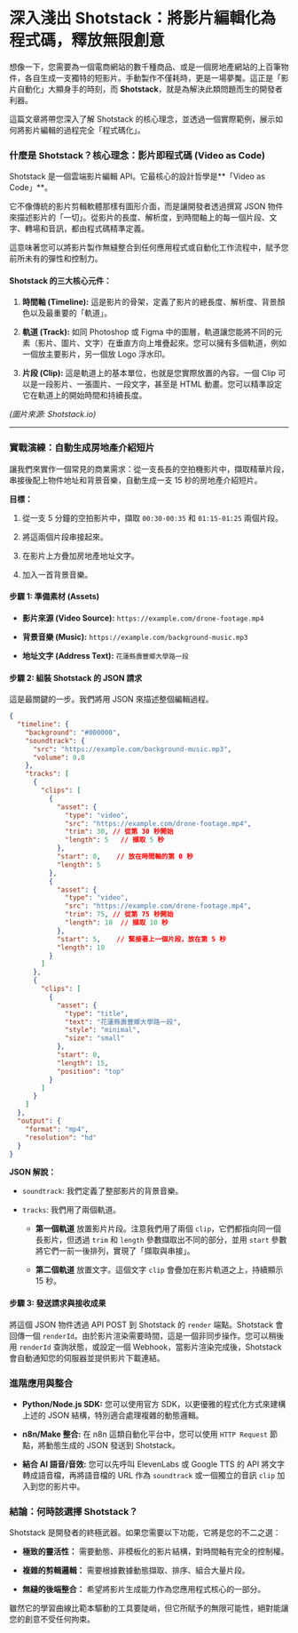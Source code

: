 
# 深入淺出 Shotstack：將影片編輯化為程式碼，釋放無限創意



想像一下，您需要為一個電商網站的數千種商品、或是一個房地產網站的上百筆物件，各自生成一支獨特的短影片。手動製作不僅耗時，更是一場夢魘。這正是「影片自動化」大顯身手的時刻，而 **Shotstack**，就是為解決此類問題而生的開發者利器。

這篇文章將帶您深入了解 Shotstack 的核心理念，並透過一個實際範例，展示如何將影片編輯的過程完全「程式碼化」。

### 什麼是 Shotstack？核心理念：影片即程式碼 (Video as Code)

Shotstack 是一個雲端影片編輯 API。它最核心的設計哲學是**「Video as Code」**。

它不像傳統的影片剪輯軟體那樣有圖形介面，而是讓開發者透過撰寫 JSON 物件來描述影片的「一切」。從影片的長度、解析度，到時間軸上的每一個片段、文字、轉場和音訊，都由程式碼精準定義。

這意味著您可以將影片製作無縫整合到任何應用程式或自動化工作流程中，賦予您前所未有的彈性和控制力。

#### Shotstack 的三大核心元件：

1.  **時間軸 (Timeline):** 這是影片的骨架，定義了影片的總長度、解析度、背景顏色以及最重要的「軌道」。
    
2.  **軌道 (Track):** 如同 Photoshop 或 Figma 中的圖層，軌道讓您能將不同的元素（影片、圖片、文字）在垂直方向上堆疊起來。您可以擁有多個軌道，例如一個放主要影片，另一個放 Logo 浮水印。
    
3.  **片段 (Clip):** 這是軌道上的基本單位，也就是您實際放置的內容。一個 Clip 可以是一段影片、一張圖片、一段文字，甚至是 HTML 動畫。您可以精準設定它在軌道上的開始時間和持續長度。
    

_(圖片來源: Shotstack.io)_

----------

### 實戰演練：自動生成房地產介紹短片

讓我們來實作一個常見的商業需求：從一支長長的空拍機影片中，擷取精華片段，串接後配上物件地址和背景音樂，自動生成一支 15 秒的房地產介紹短片。

**目標：**

1.  從一支 5 分鐘的空拍影片中，擷取 `00:30-00:35` 和 `01:15-01:25` 兩個片段。
    
2.  將這兩個片段串接起來。
    
3.  在影片上方疊加房地產地址文字。
    
4.  加入一首背景音樂。
    

#### 步驟 1: 準備素材 (Assets)

-   **影片來源 (Video Source):** `https://example.com/drone-footage.mp4`
    
-   **背景音樂 (Music):** `https://example.com/background-music.mp3`
    
-   **地址文字 (Address Text):** `花蓮縣壽豐鄉大學路一段`
    

#### 步驟 2: 組裝 Shotstack 的 JSON 請求

這是最關鍵的一步。我們將用 JSON 來描述整個編輯過程。



```JSON
{
  "timeline": {
    "background": "#000000",
    "soundtrack": {
      "src": "https://example.com/background-music.mp3",
      "volume": 0.8
    },
    "tracks": [
      {
        "clips": [
          {
            "asset": {
              "type": "video",
              "src": "https://example.com/drone-footage.mp4",
              "trim": 30, // 從第 30 秒開始
              "length": 5   // 擷取 5 秒
            },
            "start": 0,    // 放在時間軸的第 0 秒
            "length": 5
          },
          {
            "asset": {
              "type": "video",
              "src": "https://example.com/drone-footage.mp4",
              "trim": 75, // 從第 75 秒開始
              "length": 10  // 擷取 10 秒
            },
            "start": 5,    // 緊接著上一個片段，放在第 5 秒
            "length": 10
          }
        ]
      },
      {
        "clips": [
          {
            "asset": {
              "type": "title",
              "text": "花蓮縣壽豐鄉大學路一段",
              "style": "minimal",
              "size": "small"
            },
            "start": 0,
            "length": 15,
            "position": "top"
          }
        ]
      }
    ]
  },
  "output": {
    "format": "mp4",
    "resolution": "hd"
  }
}

```

**JSON 解說：**

-   `soundtrack`: 我們定義了整部影片的背景音樂。
    
-   `tracks`: 我們用了兩個軌道。
    
    -   **第一個軌道** 放置影片片段。注意我們用了兩個 `clip`，它們都指向同一個長影片，但透過 `trim` 和 `length` 參數擷取出不同的部分，並用 `start` 參數將它們一前一後排列，實現了「擷取與串接」。
        
    -   **第二個軌道** 放置文字。這個文字 `clip` 會疊加在影片軌道之上，持續顯示 15 秒。
        

#### 步驟 3: 發送請求與接收成果

將這個 JSON 物件透過 API POST 到 Shotstack 的 `render` 端點。Shotstack 會回傳一個 `renderId`。由於影片渲染需要時間，這是一個非同步操作。您可以稍後用 `renderId` 查詢狀態，或設定一個 Webhook，當影片渲染完成後，Shotstack 會自動通知您的伺服器並提供影片下載連結。

### 進階應用與整合

-   **Python/Node.js SDK:** 您可以使用官方 SDK，以更優雅的程式化方式來建構上述的 JSON 結構，特別適合處理複雜的動態邏輯。
    
-   **n8n/Make 整合:** 在 n8n 這類自動化平台中，您可以使用 `HTTP Request` 節點，將動態生成的 JSON 發送到 Shotstack。
    
-   **結合 AI 語音/音效:** 您可以先呼叫 ElevenLabs 或 Google TTS 的 API 將文字轉成語音檔，再將語音檔的 URL 作為 `soundtrack` 或一個獨立的音訊 `clip` 加入到您的影片中。
    

### 結論：何時該選擇 Shotstack？

Shotstack 是開發者的終極武器。如果您需要以下功能，它將是您的不二之選：

-   **極致的靈活性：** 需要動態、非模板化的影片結構，對時間軸有完全的控制權。
    
-   **複雜的剪輯邏輯：** 需要根據數據動態擷取、排序、組合大量片段。
    
-   **無縫的後端整合：** 希望將影片生成能力作為您應用程式核心的一部分。
    

雖然它的學習曲線比範本驅動的工具要陡峭，但它所賦予的無限可能性，絕對能讓您的創意不受任何拘束。


